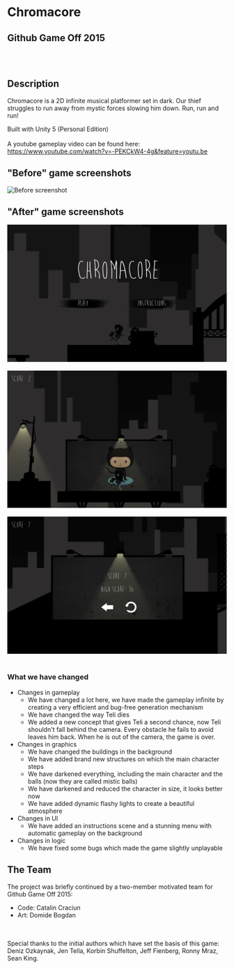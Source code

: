 Chromacore
==========
Github Game Off 2015
--------------------
<br></br>
## Description

Chromacore is a 2D infinite musical platformer set in dark. Our thief struggles to run away from mystic forces slowing him down. Run, run and run!

Built with Unity 5 (Personal Edition)
<br></br>
A youtube gameplay video can be found here: https://www.youtube.com/watch?v=-PEKCkW4-4g&feature=youtu.be

## "Before" game screenshots

<img alt="Before screenshot" src="https://raw.github.com/Murkantilism/game-off-2013/master/ChromacoreInGameScreenshot.png" width="640">

## "After" game screenshots

<img alt="After screenshot 1" src="https://raw.githubusercontent.com/catalincraciun/Chromacore/master/Screenshots/Screen%20Shot%202015-04-10%20at%2016.06.29.png" width="640">
<br></br>
<img alt="After screenshot 2" src="https://raw.githubusercontent.com/catalincraciun/Chromacore/master/Screenshots/Screen%20Shot%202015-04-10%20at%2016.07.05.png" width="640">
<br></br>
<img alt="After screenshot 3" src="https://raw.githubusercontent.com/catalincraciun/Chromacore/master/Screenshots/Screen%20Shot%202015-04-10%20at%2016.07.37.png" width="640">
<br></br>

### What we have changed

* Changes in gameplay
  * We have changed a lot here, we have made the gameplay infinite by creating a very efficient and bug-free generation mechanism
  * We have changed the way Teli dies
  * We added a new concept that gives Teli a second chance, now Teli shouldn't fall behind the camera. Every obstacle he fails to avoid leaves him back. When he is out of the camera, the game is over.
* Changes in graphics
  * We have changed the buildings in the background
  * We have added brand new structures on which the main character steps
  * We have darkened everything, including the main character and the balls (now they are called mistic balls)
  * We have darkened and reduced the character in size, it looks better now
  * We have added dynamic flashy lights to create a beautiful atmosphere
* Changes in UI
  * We have added an instructions scene and a stunning menu with automatic gameplay on the background
* Changes in logic
  * We have fixed some bugs which made the game slightly unplayable

## The Team
The project was briefly continued by a two-member motivated team for Github Game Off 2015:
- Code: Catalin Craciun
- Art: Domide Bogdan

<br></br>
Special thanks to the initial authors which have set the basis of this game: Deniz Ozkaynak, Jen Tella, Korbin Shuffelton, Jeff Fienberg, Ronny Mraz, Sean King.
